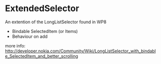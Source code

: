 ExtendedSelector
================

An extention of the LongListSelector found in WP8

- Bindable SelectedItem (or Items)
- Behaviour on add


more info: http://developer.nokia.com/Community/Wiki/LongListSelector_with_bindable_SelectedItem_and_better_scrolling
